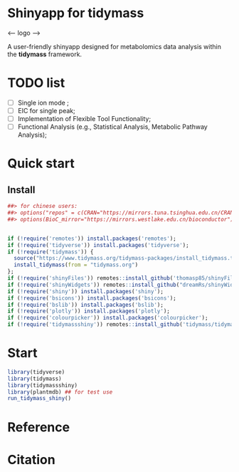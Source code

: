 # Shinyapp for tidymass

<-- logo -->

A user-friendly shinyapp designed for metabolomics data analysis within the **tidymass** framework.

# TODO list

- [ ] Single ion mode ;
- [ ] EIC for single peak;
- [ ] Implementation of Flexible Tool Functionality;
- [ ] Functional Analysis (e.g., Statistical Analysis, Metabolic Pathway Analysis);

# Quick start

## Install

```  r
##> for chinese users:
##> options("repos" = c(CRAN="https://mirrors.tuna.tsinghua.edu.cn/CRAN/"))
##> options(BioC_mirror="https://mirrors.westlake.edu.cn/bioconductor")


if (!require('remotes')) install.packages('remotes');
if (!require('tidyverse')) install.packages('tidyverse');
if (!require('tidymass')) {
  source("https://www.tidymass.org/tidymass-packages/install_tidymass.txt");
  install_tidymass(from = "tidymass.org")
};
if (!require('shinyFiles')) remotes::install_github('thomasp85/shinyFiles');
if (!require('shinyWidgets')) remotes::install_github("dreamRs/shinyWidgets");
if (!require('shiny')) install.packages('shiny');
if (!require('bsicons')) install.packages('bsicons');
if (!require('bslib')) install.packages('bslib');
if (!require('plotly')) install.packages('plotly');
if (!require('colourpicker')) install.packages('colourpicker');
if (!require('tidymassshiny')) remotes::install_github('tidymass/tidymass_shiny')
```

# Start

```r
library(tidyverse)
library(tidymass)
library(tidymassshiny)
library(plantmdb) ## for test use
run_tidymass_shiny()
```

# Reference

# Citation
